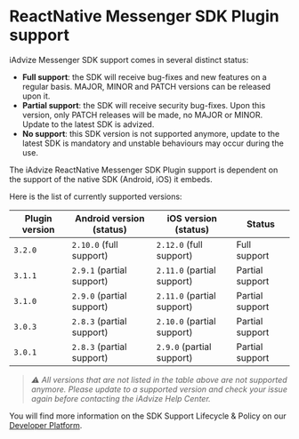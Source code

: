 # ReactNative Messenger SDK Plugin support

iAdvize Messenger SDK support comes in several distinct status:

- **Full support**: the SDK will receive bug-fixes and new features on a regular basis. MAJOR, MINOR and PATCH versions can be released upon it.
- **Partial support**: the SDK will receive security bug-fixes. Upon this version, only PATCH releases will be made, no MAJOR or MINOR. Update to the latest SDK is advized.
- **No support**: this SDK version is not supported anymore, update to the latest SDK is mandatory and unstable behaviours may occur during the use.

The iAdvize ReactNative Messenger SDK Plugin support is dependent on the support of the native SDK (Android, iOS) it embeds.

Here is the list of currently supported versions:

| Plugin version | Android version (status)  | iOS version (status)       | Status          |
| -------------- | ------------------------- | -------------------------- | --------------- |
| `3.2.0`        | `2.10.0` (full support)   | `2.12.0` (full support)    | Full support    |
| `3.1.1`        | `2.9.1` (partial support) | `2.11.0` (partial support) | Partial support |
| `3.1.0`        | `2.9.0` (partial support) | `2.11.0` (partial support) | Partial support |
| `3.0.3`        | `2.8.3` (partial support) | `2.10.0` (partial support) | Partial support |
| `3.0.1`        | `2.8.3` (partial support) | `2.9.0` (partial support)  | Partial support |

> *⚠️ All versions that are not listed in the table above are not supported anymore. Please update to a supported version and check your issue again before contacting the iAdvize Help Center.*

You will find more information on the SDK Support Lifecycle & Policy on our [Developer Platform](https://developers.iadvize.com/documentation/mobile-sdk#%F0%9F%A4%9D-support-policy).
